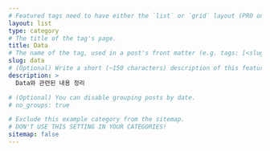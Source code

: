 ```yaml
---
# Featured tags need to have either the `list` or `grid` layout (PRO only).
layout: list
type: category
# The title of the tag's page.
title: Data
# The name of the tag, used in a post's front matter (e.g. tags: [<slug>]).
slug: data
# (Optional) Write a short (~150 characters) description of this featured tag.
description: >
  Data와 관련된 내용 정리

# (Optional) You can disable grouping posts by date.
# no_groups: true

# Exclude this example category from the sitemap.
# DON'T USE THIS SETTING IN YOUR CATEGORIES!
sitemap: false
---
```

